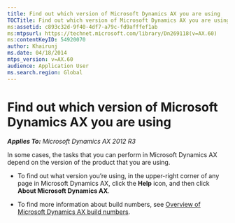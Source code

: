 ```yaml
---
title: Find out which version of Microsoft Dynamics AX you are using
TOCTitle: Find out which version of Microsoft Dynamics AX you are using
ms:assetid: c893c32d-9f40-4df7-a79c-fd9afffef1ab
ms:mtpsurl: https://technet.microsoft.com/library/Dn269118(v=AX.60)
ms:contentKeyID: 54920070
author: Khairunj
ms.date: 04/18/2014
mtps_version: v=AX.60
audience: Application User
ms.search.region: Global
---
```


# Find out which version of Microsoft Dynamics AX you are using 


_**Applies To:** Microsoft Dynamics AX 2012 R3_

In some cases, the tasks that you can perform in Microsoft Dynamics AX depend on the version of the product that you are using.

  - To find out what version you’re using, in the upper-right corner of any page in Microsoft Dynamics AX, click the **Help** icon, and then click **About Microsoft Dynamics AX**.

  - To find more information about build numbers, see [Overview of Microsoft Dynamics AX build numbers](https://cloudblogs.microsoft.com/dynamics365/no-audience/2012/03/29/overview-of-microsoft-dynamics-ax-build-numbers).

  


